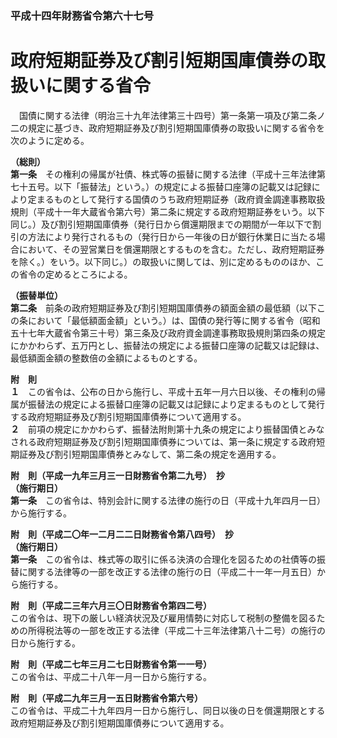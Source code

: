 ### 平成十四年財務省令第六十七号  
# 政府短期証券及び割引短期国庫債券の取扱いに関する省令  
　国債に関する法律（明治三十九年法律第三十四号）第一条第一項及び第二条ノ二の規定に基づき、政府短期証券及び割引短期国庫債券の取扱いに関する省令を次のように定める。  
  
**（総則）**  
**第一条**　その権利の帰属が社債、株式等の振替に関する法律（平成十三年法律第七十五号。以下「振替法」という。）の規定による振替口座簿の記載又は記録により定まるものとして発行する国債のうち政府短期証券（政府資金調達事務取扱規則（平成十一年大蔵省令第六号）第二条に規定する政府短期証券をいう。以下同じ。）及び割引短期国庫債券（発行日から償還期限までの期間が一年以下で割引の方法により発行されるもの（発行日から一年後の日が銀行休業日に当たる場合において、その翌営業日を償還期限とするものを含む。ただし、政府短期証券を除く。）をいう。以下同じ。）の取扱いに関しては、別に定めるもののほか、この省令の定めるところによる。  
  
**（振替単位）**  
**第二条**　前条の政府短期証券及び割引短期国庫債券の額面金額の最低額（以下この条において「最低額面金額」という。）は、国債の発行等に関する省令（昭和五十七年大蔵省令第三十号）第三条及び政府資金調達事務取扱規則第四条の規定にかかわらず、五万円とし、振替法の規定による振替口座簿の記載又は記録は、最低額面金額の整数倍の金額によるものとする。  
  
**附　則**  
**１**　この省令は、公布の日から施行し、平成十五年一月六日以後、その権利の帰属が振替法の規定による振替口座簿の記載又は記録により定まるものとして発行する政府短期証券及び割引短期国庫債券について適用する。  
**２**　前項の規定にかかわらず、振替法附則第十九条の規定により振替国債とみなされる政府短期証券及び割引短期国庫債券については、第一条に規定する政府短期証券及び割引短期国庫債券とみなして、第二条の規定を適用する。  
  
**附　則（平成一九年三月三一日財務省令第二九号）　抄**  
**（施行期日）**  
**第一条**　この省令は、特別会計に関する法律の施行の日（平成十九年四月一日）から施行する。  
  
**附　則（平成二〇年一二月二二日財務省令第八四号）　抄**  
**（施行期日）**  
**第一条**　この省令は、株式等の取引に係る決済の合理化を図るための社債等の振替に関する法律等の一部を改正する法律の施行の日（平成二十一年一月五日）から施行する。  
  
**附　則（平成二三年六月三〇日財務省令第四二号）**  
この省令は、現下の厳しい経済状況及び雇用情勢に対応して税制の整備を図るための所得税法等の一部を改正する法律（平成二十三年法律第八十二号）の施行の日から施行する。  
  
**附　則（平成二七年三月二七日財務省令第一一号）**  
この省令は、平成二十八年一月一日から施行する。  
  
**附　則（平成二九年三月一五日財務省令第六号）**  
この省令は、平成二十九年四月一日から施行し、同日以後の日を償還期限とする政府短期証券及び割引短期国庫債券について適用する。  
  
